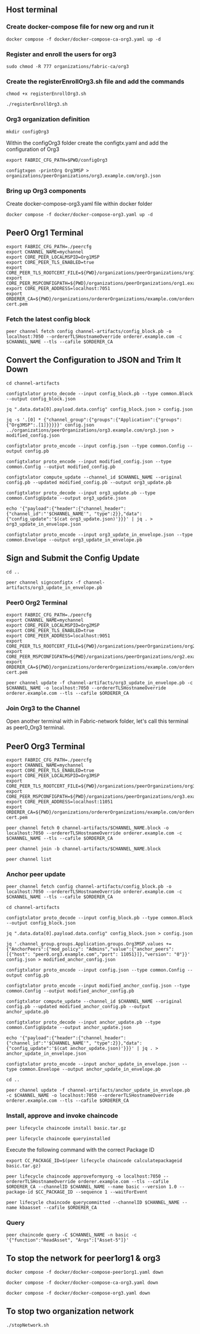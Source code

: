 ## Host terminal

### Create docker-compose file for new org and run it
```
docker compose -f docker/docker-compose-ca-org3.yaml up -d
```
### Register and enroll the users for org3
```
sudo chmod -R 777 organizations/fabric-ca/org3
```
### Create the registerEnrollOrg3.sh file and add the commands
```
chmod +x registerEnrollOrg3.sh
```
```
./registerEnrollOrg3.sh
```
### Org3 organization definition
```
mkdir configOrg3
```
Within the configOrg3 folder create the configtx.yaml and add the configuration of Org3
```
export FABRIC_CFG_PATH=$PWD/configOrg3
```
```
configtxgen -printOrg Org3MSP > organizations/peerOrganizations/org3.example.com/org3.json
```
### Bring up Org3 components

Create docker-compose-org3.yaml file within docker folder
```
docker compose -f docker/docker-compose-org3.yaml up -d
```


## Peer0 Org1 Terminal

```
export FABRIC_CFG_PATH=./peercfg
export CHANNEL_NAME=mychannel
export CORE_PEER_LOCALMSPID=Org1MSP
export CORE_PEER_TLS_ENABLED=true
export CORE_PEER_TLS_ROOTCERT_FILE=${PWD}/organizations/peerOrganizations/org1.example.com/peers/peer0.org1.example.com/tls/ca.crt
export CORE_PEER_MSPCONFIGPATH=${PWD}/organizations/peerOrganizations/org1.example.com/users/Admin@org1.example.com/msp
export CORE_PEER_ADDRESS=localhost:7051
export ORDERER_CA=${PWD}/organizations/ordererOrganizations/example.com/orderers/orderer.example.com/msp/tlscacerts/tlsca.example.com-cert.pem
```
### Fetch the latest config block
```
peer channel fetch config channel-artifacts/config_block.pb -o localhost:7050 --ordererTLSHostnameOverride orderer.example.com -c $CHANNEL_NAME --tls --cafile $ORDERER_CA
```
## Convert the Configuration to JSON and Trim It Down
```
cd channel-artifacts
```
```
configtxlator proto_decode --input config_block.pb --type common.Block --output config_block.json
```
```
jq ".data.data[0].payload.data.config" config_block.json > config.json
```
```
jq -s '.[0] * {"channel_group":{"groups":{"Application":{"groups": {"Org3MSP":.[1]}}}}}' config.json ../organizations/peerOrganizations/org3.example.com/org3.json > modified_config.json
```
```
configtxlator proto_encode --input config.json --type common.Config --output config.pb
```
```
configtxlator proto_encode --input modified_config.json --type common.Config --output modified_config.pb
```
```
configtxlator compute_update --channel_id $CHANNEL_NAME --original config.pb --updated modified_config.pb --output org3_update.pb
```
```
configtxlator proto_decode --input org3_update.pb --type common.ConfigUpdate --output org3_update.json
```
```
echo '{"payload":{"header":{"channel_header":{"channel_id":"'$CHANNEL_NAME'", "type":2}},"data":{"config_update":'$(cat org3_update.json)'}}}' | jq . > org3_update_in_envelope.json
```
```
configtxlator proto_encode --input org3_update_in_envelope.json --type common.Envelope --output org3_update_in_envelope.pb
```
## Sign and Submit the Config Update
```
cd ..
```
```
peer channel signconfigtx -f channel-artifacts/org3_update_in_envelope.pb
```
### Peer0 Org2 Terminal
```
export FABRIC_CFG_PATH=./peercfg
export CHANNEL_NAME=mychannel 
export CORE_PEER_LOCALMSPID=Org2MSP 
export CORE_PEER_TLS_ENABLED=true
export CORE_PEER_ADDRESS=localhost:9051 
export CORE_PEER_TLS_ROOTCERT_FILE=${PWD}/organizations/peerOrganizations/org2.example.com/peers/peer0.org2.example.com/tls/ca.crt
export CORE_PEER_MSPCONFIGPATH=${PWD}/organizations/peerOrganizations/org2.example.com/users/Admin@org2.example.com/msp
export ORDERER_CA=${PWD}/organizations/ordererOrganizations/example.com/orderers/orderer.example.com/msp/tlscacerts/tlsca.example.com-cert.pem
```
```
peer channel update -f channel-artifacts/org3_update_in_envelope.pb -c $CHANNEL_NAME -o localhost:7050 --ordererTLSHostnameOverride orderer.example.com --tls --cafile $ORDERER_CA
```
### Join Org3 to the Channel

Open another terminal with in Fabric-network folder, let's call this terminal as peer0_Org3 terminal.

## Peer0 Org3 Terminal
```
export FABRIC_CFG_PATH=./peercfg
export CHANNEL_NAME=mychannel
export CORE_PEER_TLS_ENABLED=true
export CORE_PEER_LOCALMSPID=Org3MSP
export CORE_PEER_TLS_ROOTCERT_FILE=${PWD}/organizations/peerOrganizations/org3.example.com/peers/peer0.org3.example.com/tls/ca.crt
export CORE_PEER_MSPCONFIGPATH=${PWD}/organizations/peerOrganizations/org3.example.com/users/Admin@org3.example.com/msp
export CORE_PEER_ADDRESS=localhost:11051
export ORDERER_CA=${PWD}/organizations/ordererOrganizations/example.com/orderers/orderer.example.com/msp/tlscacerts/tlsca.example.com-cert.pem
```
```
peer channel fetch 0 channel-artifacts/$CHANNEL_NAME.block -o localhost:7050 --ordererTLSHostnameOverride orderer.example.com -c $CHANNEL_NAME --tls --cafile $ORDERER_CA
```
```
peer channel join -b channel-artifacts/$CHANNEL_NAME.block
```
```
peer channel list
```
### Anchor peer update
```
peer channel fetch config channel-artifacts/config_block.pb -o localhost:7050 --ordererTLSHostnameOverride orderer.example.com -c $CHANNEL_NAME --tls --cafile $ORDERER_CA
```
```
cd channel-artifacts
```
```
configtxlator proto_decode --input config_block.pb --type common.Block --output config_block.json
```
```
jq ".data.data[0].payload.data.config" config_block.json > config.json
```
```
jq '.channel_group.groups.Application.groups.Org3MSP.values += {"AnchorPeers":{"mod_policy": "Admins","value":{"anchor_peers": [{"host": "peer0.org3.example.com","port": 11051}]},"version": "0"}}' config.json > modified_anchor_config.json
```
```
configtxlator proto_encode --input config.json --type common.Config --output config.pb
```
```
configtxlator proto_encode --input modified_anchor_config.json --type common.Config --output modified_anchor_config.pb
```
```
configtxlator compute_update --channel_id $CHANNEL_NAME --original config.pb --updated modified_anchor_config.pb --output anchor_update.pb
```
```
configtxlator proto_decode --input anchor_update.pb --type common.ConfigUpdate --output anchor_update.json
```
```
echo '{"payload":{"header":{"channel_header":{"channel_id":"'$CHANNEL_NAME'", "type":2}},"data":{"config_update":'$(cat anchor_update.json)'}}}' | jq . > anchor_update_in_envelope.json
```
```
configtxlator proto_encode --input anchor_update_in_envelope.json --type common.Envelope --output anchor_update_in_envelope.pb
```
```
cd ..
```
````
peer channel update -f channel-artifacts/anchor_update_in_envelope.pb -c $CHANNEL_NAME -o localhost:7050 --ordererTLSHostnameOverride orderer.example.com --tls --cafile $ORDERER_CA
````
### Install, approve and invoke chaincode
```
peer lifecycle chaincode install basic.tar.gz
```
```
peer lifecycle chaincode queryinstalled
```
Execute the following command with the correct Package ID
```
export CC_PACKAGE_ID=$(peer lifecycle chaincode calculatepackageid basic.tar.gz)
```
```
peer lifecycle chaincode approveformyorg -o localhost:7050 --ordererTLSHostnameOverride orderer.example.com --tls --cafile $ORDERER_CA --channelID $CHANNEL_NAME --name basic --version 1.0 --package-id $CC_PACKAGE_ID --sequence 1 --waitForEvent
```
```
peer lifecycle chaincode querycommitted --channelID $CHANNEL_NAME --name kbaasset --cafile $ORDERER_CA
```
### Query
```
peer chaincode query -C $CHANNEL_NAME -n basic -c '{"function":"ReadAsset", "Args":["Asset-5"]}'
```
## To stop the network for peer1org1 & org3 
```
docker compose -f docker/docker-compose-peer1org1.yaml down

docker compose -f docker/docker-compose-ca-org3.yaml down

docker compose -f docker/docker-compose-org3.yaml down
```

## To stop two organization network
```
./stopNetwork.sh

```
